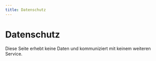 ```yaml
---
title: Datenschutz
---
```


# Datenschutz

Diese Seite erhebt keine Daten und kommuniziert mit keinem weiteren Service.
